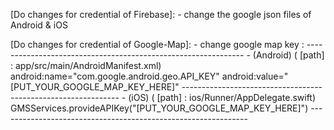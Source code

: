 
[Flutter version ]: 2.10.4 (Stable)

[Android BundleId]: com.example.xyz
[iOS BundleId]: com.example.xyz

[iOS - minimum deployment target is]: 10

[Do changes for credential of Firebase]:
    - change the google json files of Android & iOS

[Do changes for credential of Google-Map]:
    - change google map key :
         --------------------------------------------------------------
         -  (Android) ( [path] : app/src/main/AndroidManifest.xml)
            android:name="com.google.android.geo.API_KEY"
            android:value="[PUT_YOUR_GOOGLE_MAP_KEY_HERE]"
         --------------------------------------------------------------
         -  (iOS) ( [path] : ios/Runner/AppDelegate.swift)
            GMSServices.provideAPIKey("[PUT_YOUR_GOOGLE_MAP_KEY_HERE]")
         --------------------------------------------------------------

